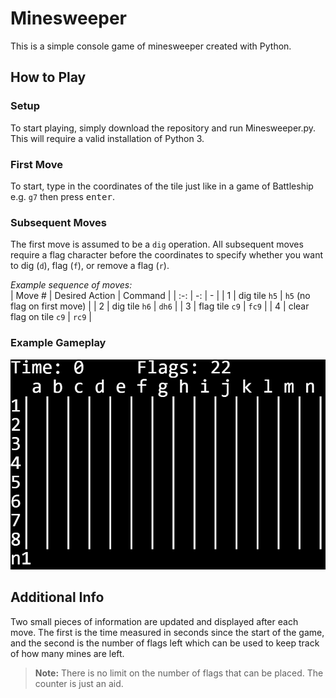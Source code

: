# Minesweeper
This is a simple console game of minesweeper created with Python.

## How to Play

### Setup
To start playing, simply download the repository and run Minesweeper.py. This will require a valid installation of Python 3.

### First Move
To start, type in the coordinates of the tile just like in a game of Battleship e.g. `g7` then press <kbd>enter</kbd>.

### Subsequent Moves
The first move is assumed to be a `dig` operation. All subsequent moves require a flag character before the coordinates to specify whether you want to dig (`d`), flag (`f`), or remove a flag (`r`).

*Example sequence of moves:*  
| Move # | Desired Action          | Command                      |
| :-:    | -:                      | -                            |
| 1      | dig tile `h5`           | `h5` (no flag on first move) |
| 2      | dig tile `h6`           | `dh6`                        |
| 3      | flag tile `c9`          | `fc9`                        |
| 4      | clear flag on tile `c9` | `rc9`                        |

### Example Gameplay

![gameplay](img/gameplay.gif)

## Additional Info
Two small pieces of information are updated and displayed after each move. The first is the time measured in seconds since the start of the game, and the second is the number of flags left which can be used to keep track of how many mines are left.

> **Note:** There is no limit on the number of flags that can be placed. The counter is just an aid.
